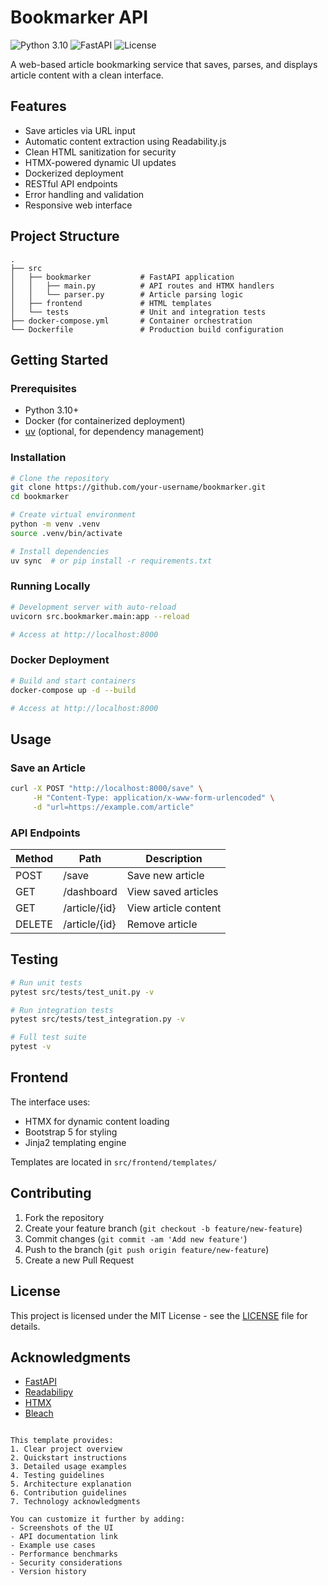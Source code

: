 # Bookmarker API

![Python 3.10](https://img.shields.io/badge/Python-3.10-blue)
![FastAPI](https://img.shields.io/badge/FastAPI-0.110.0-green)
![License](https://img.shields.io/badge/License-MIT-yellow)

A web-based article bookmarking service that saves, parses, and displays article content with a clean interface.

## Features

- Save articles via URL input
- Automatic content extraction using Readability.js
- Clean HTML sanitization for security
- HTMX-powered dynamic UI updates
- Dockerized deployment
- RESTful API endpoints
- Error handling and validation
- Responsive web interface

## Project Structure

```text
.
├── src
│   ├── bookmarker           # FastAPI application
│   │   ├── main.py          # API routes and HTMX handlers
│   │   └── parser.py        # Article parsing logic
│   ├── frontend             # HTML templates
│   └── tests                # Unit and integration tests
├── docker-compose.yml       # Container orchestration
└── Dockerfile               # Production build configuration
```

## Getting Started

### Prerequisites

- Python 3.10+
- Docker (for containerized deployment)
- [uv](https://github.com/astral-sh/uv) (optional, for dependency management)

### Installation

```bash
# Clone the repository
git clone https://github.com/your-username/bookmarker.git
cd bookmarker

# Create virtual environment
python -m venv .venv
source .venv/bin/activate

# Install dependencies
uv sync  # or pip install -r requirements.txt
```

### Running Locally

```bash
# Development server with auto-reload
uvicorn src.bookmarker.main:app --reload

# Access at http://localhost:8000
```

### Docker Deployment

```bash
# Build and start containers
docker-compose up -d --build

# Access at http://localhost:8000
```

## Usage

### Save an Article
```bash
curl -X POST "http://localhost:8000/save" \
     -H "Content-Type: application/x-www-form-urlencoded" \
     -d "url=https://example.com/article"
```

### API Endpoints
| Method | Path             | Description                  |
|--------|------------------|------------------------------|
| POST   | /save            | Save new article             |
| GET    | /dashboard       | View saved articles          |
| GET    | /article/{id}    | View article content         |
| DELETE | /article/{id}    | Remove article               |

## Testing

```bash
# Run unit tests
pytest src/tests/test_unit.py -v

# Run integration tests
pytest src/tests/test_integration.py -v

# Full test suite
pytest -v
```

## Frontend
The interface uses:
- HTMX for dynamic content loading
- Bootstrap 5 for styling
- Jinja2 templating engine

Templates are located in `src/frontend/templates/`

## Contributing

1. Fork the repository
2. Create your feature branch (`git checkout -b feature/new-feature`)
3. Commit changes (`git commit -am 'Add new feature'`)
4. Push to the branch (`git push origin feature/new-feature`)
5. Create a new Pull Request

## License

This project is licensed under the MIT License - see the [LICENSE](LICENSE) file for details.

## Acknowledgments

- [FastAPI](https://fastapi.tiangolo.com/)
- [Readabilipy](https://github.com/alan-turing-institute/readabilipy)
- [HTMX](https://htmx.org/)
- [Bleach](https://github.com/mozilla/bleach)
```

This template provides:
1. Clear project overview
2. Quickstart instructions
3. Detailed usage examples
4. Testing guidelines
5. Architecture explanation
6. Contribution guidelines
7. Technology acknowledgments

You can customize it further by adding:
- Screenshots of the UI
- API documentation link
- Example use cases
- Performance benchmarks
- Security considerations
- Version history